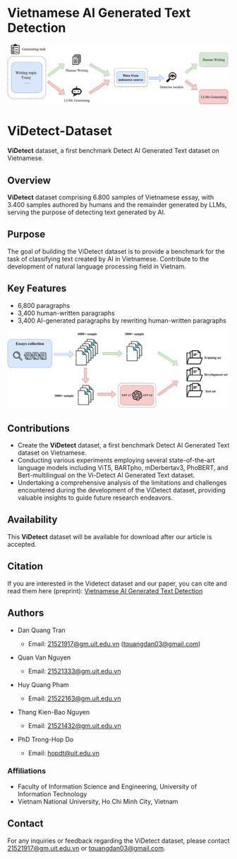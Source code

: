 Vietnamese AI Generated Text Detection
=====

![examples](model.png)

# ViDetect-Dataset

**ViDetect** dataset, a first benchmark Detect AI Generated Text dataset on Vietnamese.

## Overview

**ViDetect** dataset comprising 6.800 samples of Vietnamese essay, with 3.400 samples authored by humans and the remainder generated by LLMs, serving the purpose of detecting text generated by AI.

## Purpose
The goal of building the ViDetect dataset is to provide a benchmark for the task of classifying text created by AI in Vietnamese. Contribute to the development of natural language processing field in Vietnam.

## Key Features
- 6,800 paragraphs
- 3,400 human-written paragraphs
- 3,400 AI-generated paragraphs by rewriting human-written paragraphs

![examples](data_creation.png)

## Contributions
- Create the **ViDetect** dataset, a first benchmark Detect AI Generated Text dataset on Vietnamese.
- Conducting various experiments employing several state-of-the-art language models including ViT5, BARTpho, mDerbertav3, PhoBERT, and Bert-multilingual on the Vi-Detect AI Generated Text dataset.
- Undertaking a comprehensive analysis of the limitations and challenges encountered during the development of the ViDetect dataset, providing valuable insights to guide future research endeavors.

## Availability
This **ViDetect** dataset will be available for download after our article is accepted.

## Citation
If you are interested in the Videtect dataset and our paper, you can cite and read them here (preprint):
[Vietnamese AI Generated Text Detection](https://arxiv.org/abs/2405.03206)

## Authors
- Dan Quang Tran
  - Email: [21521917@gm.uit.edu.vn](mailto:21521917@gm.uit.edu.vn) ([tquangdan03@gmail.com](mailto:tquangdan03@gmail.com))

- Quan Van Nguyen
  - Email: [21521333@gm.uit.edu.vn](mailto:21521333@gm.uit.edu.vn)

- Huy Quang Pham
  - Email: [21522163@gm.uit.edu.vn](mailto:21522163@gm.uit.edu.vn)

- Thang Kien-Bao Nguyen
  - Email: [21521432@gm.uit.edu.vn](mailto:21521432@gm.uit.edu.vn)

- PhD Trong-Hop Do
  - Email: [hopdt@uit.edu.vn](mailto:hopdt@uit.edu.vn)

### Affiliations

- Faculty of Information Science and Engineering, University of Information Technology
- Vietnam National University, Ho Chi Minh City, Vietnam

## Contact

For any inquiries or feedback regarding the ViDetect dataset, please contact  [21521917@gm.uit.edu.vn](mailto:21521917@gm.uit.edu.vn) or [tquangdan03@gmail.com](mailto:tquangdan03@gmail.com).
